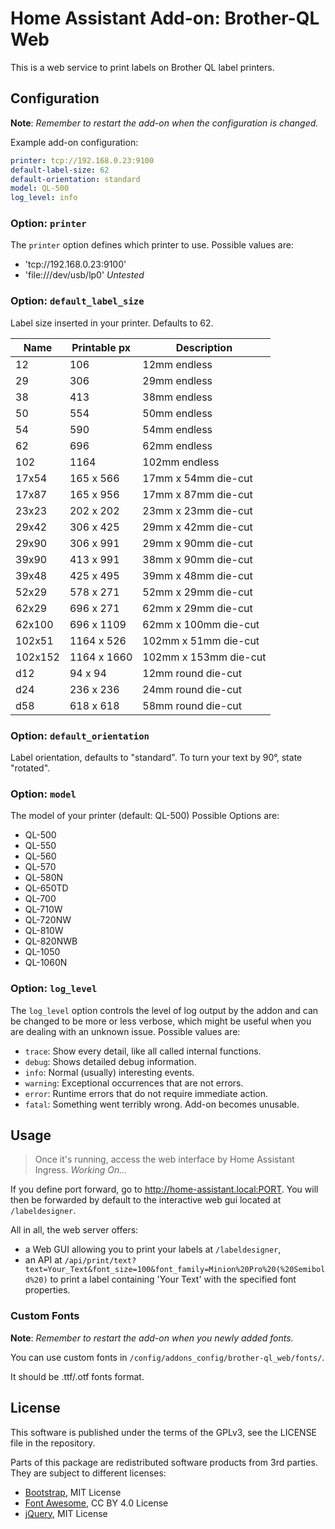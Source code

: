 # Home Assistant Add-on: Brother-QL Web

This is a web service to print labels on Brother QL label printers.

## Configuration

**Note**: _Remember to restart the add-on when the configuration is changed._

Example add-on configuration:

```yaml
printer: tcp://192.168.0.23:9100
default-label-size: 62
default-orientation: standard
model: QL-500
log_level: info
```

### Option: `printer`

The `printer` option defines which printer to use. Possible values are:

- 'tcp://192.168.0.23:9100'
- 'file:///dev/usb/lp0' _Untested_

### Option: `default_label_size`

Label size inserted in your printer. Defaults to 62.

|  Name  | Printable px | Description |
|--------|--------------|-------------|
| 12     |      106     |      12mm endless |
| 29     |      306     |      29mm endless |
| 38     |      413     |      38mm endless |
| 50     |      554     |      50mm endless |
| 54     |      590     |      54mm endless |
| 62     |      696     |      62mm endless |
| 102    |      1164    |       102mm endless |
| 17x54  |   165 x  566 |   17mm x 54mm die-cut |
| 17x87  |   165 x  956 |   17mm x 87mm die-cut |
| 23x23  |   202 x  202 |   23mm x 23mm die-cut |
| 29x42  |   306 x  425 |   29mm x 42mm die-cut |
| 29x90  |   306 x  991 |   29mm x 90mm die-cut |
| 39x90  |   413 x  991 |   38mm x 90mm die-cut |
| 39x48  |   425 x  495 |   39mm x 48mm die-cut |
| 52x29  |   578 x  271 |   52mm x 29mm die-cut |
| 62x29  |   696 x  271 |   62mm x 29mm die-cut |
| 62x100 |  696 x 1109  |  62mm x 100mm die-cut |
| 102x51 |  1164 x  526 |   102mm x 51mm die-cut |
| 102x152| 1164 x 1660  |  102mm x 153mm die-cut |
| d12    |   94 x   94  |  12mm round die-cut |
| d24    |  236 x  236  |  24mm round die-cut |
| d58    |  618 x  618  |  58mm round die-cut |

### Option: `default_orientation`

Label orientation, defaults to "standard". To turn your text by 90°,
state "rotated".

### Option: `model`

The model of your printer (default: QL-500)
Possible Options are:

- QL-500
- QL-550
- QL-560
- QL-570
- QL-580N
- QL-650TD
- QL-700
- QL-710W
- QL-720NW
- QL-810W
- QL-820NWB
- QL-1050
- QL-1060N

### Option: `log_level`

The `log_level` option controls the level of log output by the addon and can
be changed to be more or less verbose, which might be useful when you are
dealing with an unknown issue. Possible values are:

- `trace`: Show every detail, like all called internal functions.
- `debug`: Shows detailed debug information.
- `info`: Normal (usually) interesting events.
- `warning`: Exceptional occurrences that are not errors.
- `error`: Runtime errors that do not require immediate action.
- `fatal`: Something went terribly wrong. Add-on becomes unusable.

## Usage

> Once it's running, access the web interface by Home Assistant Ingress. _Working On..._

If you define port forward, go to <http://home-assistant.local:PORT>.
You will then be forwarded by default to the interactive web gui located at `/labeldesigner`.

All in all, the web server offers:

* a Web GUI allowing you to print your labels at `/labeldesigner`,
* an API at `/api/print/text?text=Your_Text&font_size=100&font_family=Minion%20Pro%20(%20Semibold%20)`
  to print a label containing 'Your Text' with the specified font properties.

### Custom Fonts

**Note**: _Remember to restart the add-on when you newly added fonts._

You can use custom fonts in `/config/addons_config/brother-ql_web/fonts/`.

It should be .ttf/.otf fonts format.

## License

This software is published under the terms of the GPLv3, see the LICENSE file in the repository.

Parts of this package are redistributed software products from 3rd parties. They are subject to different licenses:

* [Bootstrap](https://github.com/twbs/bootstrap), MIT License
* [Font Awesome](https://github.com/FortAwesome/Font-Awesome), CC BY 4.0 License
* [jQuery](https://github.com/jquery/jquery), MIT License